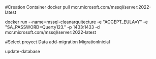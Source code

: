 #Creation Container
docker pull mcr.microsoft.com/mssql/server:2022-latest

docker run --name=mssql-cleanarquitecture -e "ACCEPT_EULA=Y" -e "SA_PASSWORD=Querty123."  -p 1433:1433 -d mcr.microsoft.com/mssql/server:2022-latest

#Select proyect Data
add-migration MigrationInicial

update-database